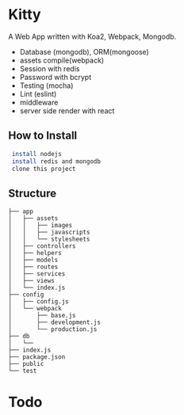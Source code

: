 # Kitty

A Web App written with Koa2, Webpack, Mongodb.

* Database (mongodb), ORM(mongoose)
* assets compile(webpack)
* Session with redis
* Password with bcrypt
* Testing (mocha)
* Lint (eslint)
* middleware
* server side render with react

## How to Install

```bash
 install nodejs
 install redis and mongodb
 clone this project
```


## Structure

```
├── app
│   ├── assets
│   │   ├── images
│   │   ├── javascripts
│   │   └── stylesheets
│   ├── controllers
│   ├── helpers
│   ├── models
│   ├── routes
│   ├── services
│   ├── views
│   └── index.js
├── config
│   ├── config.js
│   └── webpack
│       ├── base.js
│       ├── development.js
│       └── production.js
├── db
│   └──
├── index.js
├── package.json
├── public
└── test
```

# Todo
